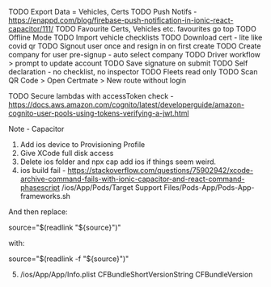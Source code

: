 TODO Export Data = Vehicles, Certs
TODO Push Notifs - https://enappd.com/blog/firebase-push-notification-in-ionic-react-capacitor/111/
TODO Favourite Certs, Vehicles etc. favourites go top
TODO Offline Mode
TODO Import vehicle checklists
TODO Download cert - lite like covid qr
TODO Signout user once and resign in on first create
TODO Create company for user pre-signup - auto select company
TODO Driver workflow > prompt to update account
TODO Save signature on submit
TODO Self declaration - no checklist, no inspector
TODO Fleets read only
TODO Scan QR Code > Open Certmate > New route without login

TODO Secure lambdas with accessToken check - https://docs.aws.amazon.com/cognito/latest/developerguide/amazon-cognito-user-pools-using-tokens-verifying-a-jwt.html

Note - Capacitor
1.  Add ios device to Provisioning Profile
2.  Give XCode full disk access
3.  Delete ios folder and npx cap add ios if things seem weird.
4.  ios build fail - https://stackoverflow.com/questions/75902942/xcode-archive-command-fails-with-ionic-capacitor-and-react-command-phasescript
/ios/App/Pods/Target Support Files/Pods-App/Pods-App-frameworks.sh

And then replace:

source="$(readlink "${source}")"

with:

source="$(readlink -f "${source}")"

5. /ios/App/App/Info.plist
    CFBundleShortVersionString
    CFBundleVersion